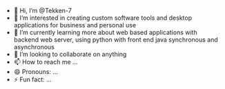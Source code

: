 - 👋 Hi, I’m @Tekken-7
- 👀 I’m interested in creating custom software tools and desktop applications for business and personal use
- 🌱 I’m currently learning more about web based applications with backend web server, using python with front end java synchronous and asynchronous
- 💞️ I’m looking to collaborate on anything
- 📫 How to reach me ...
- 😄 Pronouns: ...
- ⚡ Fun fact: ...

<!---
Tekken-7/Tekken-7 is a ✨ special ✨ repository because its `README.md` (this file) appears on your GitHub profile.
You can click the Preview link to take a look at your changes.
--->
